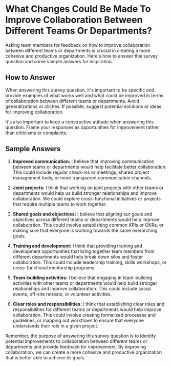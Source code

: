 What Changes Could Be Made To Improve Collaboration Between Different Teams Or Departments?
==================================================================================================================

Asking team members for feedback on how to improve collaboration between different teams or departments is crucial in creating a more cohesive and productive organization. Here's how to answer this survey question and some sample answers for inspiration.

How to Answer
-------------

When answering this survey question, it's important to be specific and provide examples of what works well and what could be improved in terms of collaboration between different teams or departments. Avoid generalizations or cliches. If possible, suggest potential solutions or ideas for improving collaboration.

It's also important to keep a constructive attitude when answering this question. Frame your responses as opportunities for improvement rather than criticisms or complaints.

Sample Answers
--------------

1. **Improved communication:** I believe that improving communication between teams or departments would help facilitate better collaboration. This could include regular check-ins or meetings, shared project management tools, or more transparent communication channels.

2. **Joint projects:** I think that working on joint projects with other teams or departments would help us build stronger relationships and improve collaboration. We could explore cross-functional initiatives or projects that require multiple teams to work together.

3. **Shared goals and objectives:** I believe that aligning our goals and objectives across different teams or departments would help improve collaboration. This could involve establishing common KPIs or OKRs, or making sure that everyone is working towards the same overarching goals.

4. **Training and development:** I think that providing training and development opportunities that bring together team members from different departments would help break down silos and foster collaboration. This could include leadership training, skills workshops, or cross-functional mentorship programs.

5. **Team-building activities:** I believe that engaging in team-building activities with other teams or departments would help build stronger relationships and improve collaboration. This could include social events, off-site retreats, or volunteer activities.

6. **Clear roles and responsibilities:** I think that establishing clear roles and responsibilities for different teams or departments would help improve collaboration. This could involve creating formalized processes and guidelines, or mapping out workflows to ensure that everyone understands their role in a given project.

Remember, the purpose of answering this survey question is to identify potential improvements to collaboration between different teams or departments and provide feedback for improvement. By improving collaboration, we can create a more cohesive and productive organization that is better able to achieve its goals.
